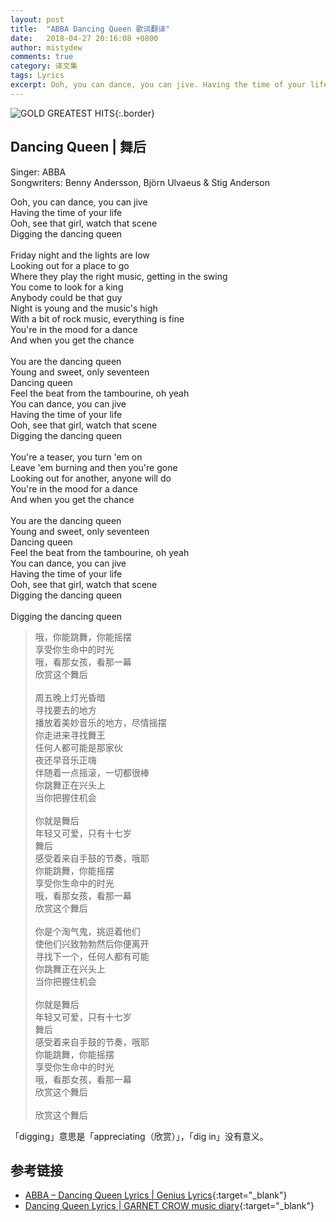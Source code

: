 ```yaml
---
layout: post
title:  "ABBA Dancing Queen 歌词翻译"
date:   2018-04-27 20:16:08 +0800
author: mistydew
comments: true
category: 译文集
tags: Lyrics
excerpt: Ooh, you can dance, you can jive. Having the time of your life. Ooh, see that girl, watch that scene. Digging the dancing queen.
---
```

![GOLD GREATEST HITS](https://is1-ssl.mzstatic.com/image/thumb/Music128/v4/88/92/4c/88924c01-6fb3-8616-f0b3-881b1ed09e03/source/600x600bb.jpg){:.border}

## Dancing Queen | 舞后

Singer: ABBA<br>
Songwriters: Benny Andersson, Björn Ulvaeus & Stig Anderson

<div class="lyric-original">
<p>
Ooh, you can dance, you can jive<br>
Having the time of your life<br>
Ooh, see that girl, watch that scene<br>
Digging the dancing queen<br>
<br>
Friday night and the lights are low<br>
Looking out for a place to go<br>
Where they play the right music, getting in the swing<br>
You come to look for a king<br>
Anybody could be that guy<br>
Night is young and the music's high<br>
With a bit of rock music, everything is fine<br>
You're in the mood for a dance<br>
And when you get the chance<br>
<br>
You are the dancing queen<br>
Young and sweet, only seventeen<br>
Dancing queen<br>
Feel the beat from the tambourine, oh yeah<br>
You can dance, you can jive<br>
Having the time of your life<br>
Ooh, see that girl, watch that scene<br>
Digging the dancing queen<br>
<br>
You're a teaser, you turn 'em on<br>
Leave 'em burning and then you're gone<br>
Looking out for another, anyone will do<br>
You're in the mood for a dance<br>
And when you get the chance<br>
<br>
You are the dancing queen<br>
Young and sweet, only seventeen<br>
Dancing queen<br>
Feel the beat from the tambourine, oh yeah<br>
You can dance, you can jive<br>
Having the time of your life<br>
Ooh, see that girl, watch that scene<br>
Digging the dancing queen<br>
<br>
Digging the dancing queen
</p>
</div>

<div class="lyric-translation">
<blockquote>
哦，你能跳舞，你能摇摆<br>
享受你生命中的时光<br>
哦，看那女孩，看那一幕<br>
欣赏这个舞后<br>
<br>
周五晚上灯光昏暗<br>
寻找要去的地方<br>
播放着美妙音乐的地方，尽情摇摆<br>
你走进来寻找舞王<br>
任何人都可能是那家伙<br>
夜还早音乐正嗨<br>
伴随着一点摇滚，一切都很棒<br>
你跳舞正在兴头上<br>
当你把握住机会<br>
<br>
你就是舞后<br>
年轻又可爱，只有十七岁<br>
舞后<br>
感受着来自手鼓的节奏，哦耶<br>
你能跳舞，你能摇摆<br>
享受你生命中的时光<br>
哦，看那女孩，看那一幕<br>
欣赏这个舞后<br>
<br>
你是个淘气鬼，挑逗着他们<br>
使他们兴致勃勃然后你便离开<br>
寻找下一个，任何人都有可能<br>
你跳舞正在兴头上<br>
当你把握住机会<br>
<br>
你就是舞后<br>
年轻又可爱，只有十七岁<br>
舞后<br>
感受着来自手鼓的节奏，哦耶<br>
你能跳舞，你能摇摆<br>
享受你生命中的时光<br>
哦，看那女孩，看那一幕<br>
欣赏这个舞后<br>
<br>
欣赏这个舞后
</blockquote>
</div>

「digging」意思是「appreciating（欣赏）」，「dig in」没有意义。

## 参考链接

* [ABBA – Dancing Queen Lyrics \| Genius Lyrics](https://genius.com/Abba-dancing-queen-lyrics){:target="_blank"}
* [Dancing Queen Lyrics \| GARNET CROW music diary](https://crowsub.github.io/lyrics/featuring/Dancing%20Queen.html){:target="_blank"}
